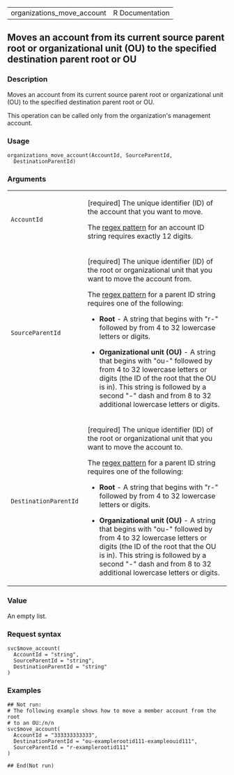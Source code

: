 <table style="width: 100%;">
<tbody>
<tr class="odd">
<td>organizations_move_account</td>
<td style="text-align: right;">R Documentation</td>
</tr>
</tbody>
</table>

## Moves an account from its current source parent root or organizational unit (OU) to the specified destination parent root or OU

### Description

Moves an account from its current source parent root or organizational
unit (OU) to the specified destination parent root or OU.

This operation can be called only from the organization's management
account.

### Usage

    organizations_move_account(AccountId, SourceParentId,
      DestinationParentId)

### Arguments

<table>
<colgroup>
<col style="width: 35%" />
<col style="width: 65%" />
</colgroup>
<tbody>
<tr class="odd">
<td><code
id="organizations_move_account_:_AccountId">AccountId</code></td>
<td><p>[required] The unique identifier (ID) of the account that you
want to move.</p>
<p>The <a href="https://en.wikipedia.org/wiki/Regex">regex pattern</a>
for an account ID string requires exactly 12 digits.</p></td>
</tr>
<tr class="even">
<td><code
id="organizations_move_account_:_SourceParentId">SourceParentId</code></td>
<td><p>[required] The unique identifier (ID) of the root or
organizational unit that you want to move the account from.</p>
<p>The <a href="https://en.wikipedia.org/wiki/Regex">regex pattern</a>
for a parent ID string requires one of the following:</p>
<ul>
<li><p><strong>Root</strong> - A string that begins with "r-" followed
by from 4 to 32 lowercase letters or digits.</p></li>
<li><p><strong>Organizational unit (OU)</strong> - A string that begins
with "ou-" followed by from 4 to 32 lowercase letters or digits (the ID
of the root that the OU is in). This string is followed by a second "-"
dash and from 8 to 32 additional lowercase letters or digits.</p></li>
</ul></td>
</tr>
<tr class="odd">
<td><code
id="organizations_move_account_:_DestinationParentId">DestinationParentId</code></td>
<td><p>[required] The unique identifier (ID) of the root or
organizational unit that you want to move the account to.</p>
<p>The <a href="https://en.wikipedia.org/wiki/Regex">regex pattern</a>
for a parent ID string requires one of the following:</p>
<ul>
<li><p><strong>Root</strong> - A string that begins with "r-" followed
by from 4 to 32 lowercase letters or digits.</p></li>
<li><p><strong>Organizational unit (OU)</strong> - A string that begins
with "ou-" followed by from 4 to 32 lowercase letters or digits (the ID
of the root that the OU is in). This string is followed by a second "-"
dash and from 8 to 32 additional lowercase letters or digits.</p></li>
</ul></td>
</tr>
</tbody>
</table>

### Value

An empty list.

### Request syntax

    svc$move_account(
      AccountId = "string",
      SourceParentId = "string",
      DestinationParentId = "string"
    )

### Examples

    ## Not run: 
    # The following example shows how to move a member account from the root
    # to an OU:/n/n
    svc$move_account(
      AccountId = "333333333333",
      DestinationParentId = "ou-examplerootid111-exampleouid111",
      SourceParentId = "r-examplerootid111"
    )

    ## End(Not run)
